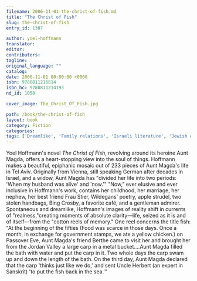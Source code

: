 ```yaml
---
filename: 2006-11-01-the-christ-of-fish.md
title: "The Christ of Fish"
slug: the-christ-of-fish
entry_id: 1387

author: yoel-hoffmann
translator: 
editor: 
contributors: 
tagline: 
original_language: ""
catalog: 
date: 2006-11-01 00:00:00 +0000 
isbn: 9780811216814
isbn_hc: 9780811214193
nd_id: 1058

cover_image: The_Christ_Of_Fish.jpg

path: /book/the-christ-of-fish
layout: book
category: Fiction
categories: 
tags: ['Dreamlike', 'Family relations', 'Israeli literature', 'Jewish culture', 'Tel Aviv', 'Widowed life']
---
```

Yoel Hoffmann's novel *The Christ of Fish*, revolving around its heroine Aunt Magda, offers a heart-stopping view into the soul of things. Hoffmann makes a beautiful, epiphanic mosaic out of 233 pieces of Aunt Magda's life in Tel Aviv. Originally from Vienna, still speaking German after decades in Israel, and a widow, Aunt Magda has "divided her life into two periods: 'When my husband was alive' and 'now.'" "Now," ever elusive and ever inclusive in Hoffmann's work, contains her childhood, her marriage, her nephew, her best friend Frau Stier, Wildegans' poetry, apple strudel, two stolen handbags, Bing Crosby, a favorite café, and a gentleman admirer. Spontaneous and dreamlike, Hoffmann's images of reality shift in currents of "realness,"creating moments of absolute clarity—life, seized as it is and of itself—from the "cotton reels of memory." One reel concerns the title fish: "At the beginning of the fifties (Food was scarce in those days. Once a month, in exchange for government stamps, we ate a yellow chicken.) on Passover Eve, Aunt Magda's friend Berthe came to visit her and brought her from the Jordan Valley a large carp in a metal bucket....Aunt Magda filled the bath with water and put the carp in it. Two whole days the carp swam up and down the length of the bath. On the third day, Aunt Magda declared that the carp 'thinks just like we do,' and sent Uncle Herbert (an expert in Sanskrit) 'to put the fish back in the sea.'"





